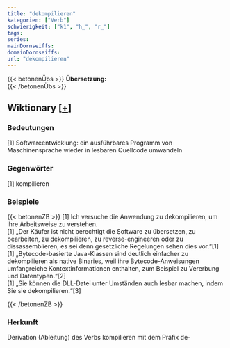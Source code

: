 ```yaml
---
title: "dekompilieren"
kategorien: ["Verb"]
schwierigkeit: ["k1", "h_", "r_"]
tags:
series:
mainDornseiffs:
domainDornseiffs:
url: "dekompilieren"
---
```


{{< betonenÜbs >}}
**Übersetzung:**  
{{< /betonenÜbs >}}

## Wiktionary [[+](https://de.wiktionary.org/wiki/dekompilieren)]

### Bedeutungen
[1] Softwareentwicklung: ein ausführbares Programm von Maschinensprache wieder in lesbaren Quellcode umwandeln  

### Gegenwörter
[1] kompilieren  

### Beispiele
{{< betonenZB >}}
[1] Ich versuche die Anwendung zu dekompilieren, um ihre Arbeitsweise zu verstehen.  
[1] „Der Käufer ist nicht berechtigt die Software zu übersetzen, zu bearbeiten, zu dekompilieren, zu reverse-engineeren oder zu dissassemblieren, es sei denn gesetzliche Regelungen sehen dies vor.“[1]  
[1] „Bytecode-basierte Java-Klassen sind deutlich einfacher zu dekompilieren als native Binaries, weil ihre Bytecode-Anweisungen umfangreiche Kontextinformationen enthalten, zum Beispiel zu Vererbung und Datentypen.“[2]  
[1] „Sie können die DLL-Datei unter Umständen auch lesbar machen, indem Sie sie dekompilieren.“[3]  

{{< /betonenZB >}}
### Herkunft
Derivation (Ableitung) des Verbs kompilieren mit dem Präfix de-  


